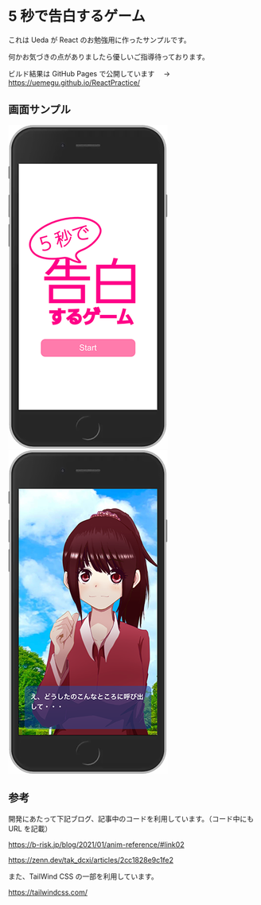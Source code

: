 # 5 秒で告白するゲーム

これは Ueda が React のお勉強用に作ったサンプルです。

何かお気づきの点がありましたら優しいご指導待っております。

ビルド結果は GitHub Pages で公開しています　 → https://uemegu.github.io/ReactPractice/

## 画面サンプル

![サンプル画像 1](/sample.png)
![サンプル画像 2](/sample2.png)

## 参考

開発にあたって下記ブログ、記事中のコードを利用しています。（コード中にも URL を記載）

https://b-risk.jp/blog/2021/01/anim-reference/#link02

https://zenn.dev/tak_dcxi/articles/2cc1828e9c1fe2

また、TailWind CSS の一部を利用しています。

https://tailwindcss.com/
